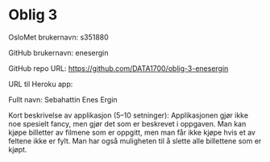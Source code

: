 Oblig 3
=======
OsloMet brukernavn: s351880

GitHub brukernavn: enesergin

GitHub repo URL: https://github.com/DATA1700/oblig-3-enesergin

URL til Heroku app:

Fullt navn: Sebahattin Enes Ergin

Kort beskrivelse av applikasjon (5–10 setninger):
Applikasjonen gjør ikke noe spesielt fancy, men gjør det som er beskrevet i oppgaven. Man kan kjøpe billetter av filmene som er oppgitt, men man får ikke kjøpe hvis et av feltene ikke er fylt. Man har også muligheten til å slette alle billettene som er kjøpt.
